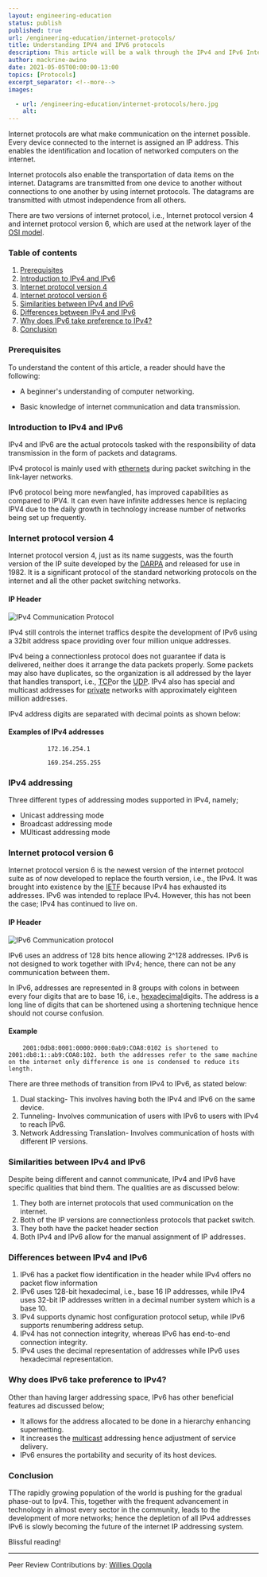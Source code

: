 ```yaml
---
layout: engineering-education
status: publish
published: true
url: /engineering-education/internet-protocols/
title: Understanding IPV4 and IPV6 protocols
description: This article will be a walk through the IPv4 and IPv6 Internet protocols which make communication on the internet possible. 
author: mackrine-awino
date: 2021-05-05T00:00:00-13:00
topics: [Protocols]
excerpt_separator: <!--more-->
images:

  - url: /engineering-education/internet-protocols/hero.jpg
    alt: 
---
```

Internet protocols are what make communication on the internet possible. Every device connected to the internet is assigned an IP address. This enables the identification and location of networked computers on the internet. 
<!--more-->
Internet protocols also enable the transportation of data items on the internet. Datagrams are transmitted from one device to another without connections to one another by using internet protocols. The datagrams are transmitted with utmost independence from all others.

There are two versions of internet protocol, i.e., Internet protocol version 4 and internet protocol version 6, which are used at the network layer of the [OSI model](https://www.imperva.com/learn/application-security/osi-model/). 

### Table of contents

1. [Prerequisites](#prerequisites)
2. [Introduction to IPv4 and IPv6](#introduction-to-IPv4-and-IPv6)
3. [Internet protocol version 4](#internet-protocol-version-4)
4. [Internet protocol version 6](#internet-protocol-version-6)
5. [Similarities between IPv4 and IPv6](#similarities-between-IPv4-and-IPv6)
6. [Differences between IPv4 and IPv6](#differences-between-IPv4-and-IPv6)
7. [Why does IPv6 take preference to IPv4?](#why-does-IPv6-take-preference-to-IPv4)
8. [Conclusion](#conclusion)

### Prerequisites

To understand the content of this article, a reader should have the following:
- A beginner's understanding of computer networking.

- Basic knowledge of internet communication and data transmission.


### Introduction to IPv4 and IPv6

IPv4 and IPv6 are the actual protocols tasked with the responsibility of data transmission in the form of packets and datagrams. 

IPv4 protocol is mainly used with [ethernets](https://en.wikipedia.org/wiki/Ethernet)	during packet switching in the link-layer networks.	

IPv6 protocol being more newfangled, has improved capabilities as compared to IPV4. It can even have infinite addresses hence is replacing IPV4 due to the daily growth in technology increase number of networks being set up frequently.

### Internet protocol version 4

Internet protocol version 4, just as its name suggests, was the fourth version of the IP suite developed by the [DARPA](https://www.darpa.mil/work-with-us/technology-demonstrations#:~:text=DARPA%20is%20developing%20technologies%20to,deriving%20insights%20from%20diverse%20datasets.&text=The%20electromagnetic%20spectrum%20functions%20as,and%20voice%20of%20modern%20society.) and released for use in 1982. It is a significant protocol of the standard networking protocols on the internet and all the other packet switching networks. 
#### IP Header

![IPv4 Communication Protocol](Screenshot_20210428-104617.png)

IPv4 still controls the internet traffics despite the development of IPv6 using a 32bit address space providing over four million unique addresses.

IPv4 being a connectionless protocol does not guarantee if data is delivered, neither does it arrange the data packets properly. Some packets may also have duplicates, so the organization is all addressed by the layer that handles transport, i.e., [TCP](https://www.sdxcentral.com/resources/glossary/transmission-control-protocol-tcp/#:~:text=Transmission%20Control%20Protocol%20(TCP)%20%E2%80%93,referred%20to%20as%20TCP%2FIP.)or the [UDP](https://en.wikipedia.org/wiki/User_Datagram_Protocol). IPv4 also has special and multicast addresses for [private](https://en.wikipedia.org/wiki/Private_network) networks with approximately eighteen million addresses.


IPv4 address digits are separated with decimal points as shown below:

#### Examples of IPv4 addresses

               172.16.254.1

               169.254.255.255 
### IPv4 addressing

Three different types of addressing modes supported in IPv4, namely; 
- Unicast addressing mode
- Broadcast addressing mode
- MUlticast addressing mode
                           

### Internet protocol version 6

Internet protocol version 6 is the newest version of the internet protocol suite as of now developed to replace the fourth version, i.e., the IPv4. It was brought into existence by the [IETF](https://www.ietf.org/blog/ipv6-internet-standard/) because IPv4 has exhausted its addresses. IPv6 was intended to replace IPv4. However, this has not been the case; IPv4 has continued to live on.

#### IP Header

![IPv6 Communication protocol](Screenshot_20210428-105316.png)

IPv6 uses an address of 128 bits hence allowing 2^128 addresses. IPv6 is not designed to work together with IPv4; hence, there can not be any communication between them.	

In IPv6, addresses are represented in 8 groups with colons in between every four digits that are to base 16, i.e.,  [hexadecimal](https://simple.wikipedia.org/wiki/Hexadecimal#:~:text=The%20hexadecimal%20numeral%20system%2C%20often,numbers%20and%20six%20extra%20symbols.)digits. The address is a long line of digits that can be shortened using a shortening technique hence should not course confusion. 

#### Example

        2001:0db8:0001:0000:0000:0ab9:COA8:0102 is shortened to 2001:db8:1::ab9:COA8:102. both the addresses refer to the same machine on the internet only difference is one is condensed to reduce its length.

There are three methods of transition from IPv4 to IPv6, as stated below:
1. Dual stacking- This involves having both the IPv4 and IPv6 on the same device.
2. Tunneling- Involves communication of users with IPv6 to users with IPv4 to reach IPv6.
3. Network Addressing Translation- Involves communication of hosts with different IP versions. 

### Similarities between IPv4 and IPv6


Despite being different and cannot communicate, IPv4 and IPv6 have specific qualities that bind them. The qualities are as discussed below:	

1. They both are internet protocols that used communication on the internet.
2. Both of the IP versions are connectionless protocols that packet switch.
3. They both have the packet header section
4. Both IPv4 and IPv6 allow for the manual assignment of IP addresses.

### Differences between IPv4 and IPv6

1. IPv6 has a packet flow identification in the header while IPv4 offers no packet flow information
2. IPv6 uses 128-bit hexadecimal, i.e., base 16 IP addresses, while IPv4 uses 32-bit  IP addresses written in a decimal number system which is a base 10.
3. IPv4 supports dynamic host configuration protocol setup, while IPv6 supports renumbering address setup.
4. IPv4 has not connection integrity, whereas IPv6 has end-to-end connection integrity.
5. IPv4 uses the decimal representation of addresses while IPv6 uses hexadecimal representation.

### Why does IPv6 take preference to IPv4?

Other than having larger addressing space, IPv6 has other beneficial features ad discussed below;
- It allows for the address allocated to be done in a hierarchy enhancing supernetting.
- It increases the [multicast](https://en.wikipedia.org/wiki/Multicast_address#:~:text=From%20Wikipedia%2C%20the%20free%20encyclopedia,for%20a%20designated%20network%20service.) addressing hence adjustment of service delivery.
- IPv6 ensures the portability and security of its host devices.


 ### Conclusion

TThe rapidly growing population of the world is pushing for the gradual phase-out to Ipv4. This, together with the frequent advancement in technology in almost every sector in the community, leads to the development of more networks; hence the depletion of all IPv4 addresses IPv6 is slowly becoming the future of the internet IP addressing system.	

Blissful reading!

---

Peer Review Contributions by: [Willies Ogola](/engineering-education/authors/willies-ogola/)

